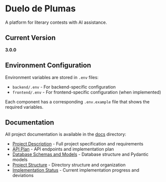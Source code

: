 # Duelo de Plumas

A platform for literary contests with AI assistance.

## Current Version
**3.0.0**

## Environment Configuration

Environment variables are stored in `.env` files:
- `backend/.env` - For backend-specific configuration
- `frontend/.env` - For frontend-specific configuration (when implemented)

Each component has a corresponding `.env.example` file that shows the required variables.

## Documentation

All project documentation is available in the [docs](docs/) directory:

- [Project Description](docs/project_description.md) - Full project specification and requirements
- [API Plan](docs/duelo_de_plumas_api_plan.md) - API endpoints and implementation plan
- [Database Schemas and Models](docs/duelo_de_plumas_schemas_and_structure.md) - Database structure and Pydantic models
- [Project Structure](docs/project_structure.md) - Directory structure and organization
- [Implementation Status](docs/implementation_status.md) - Current implementation progress and deviations